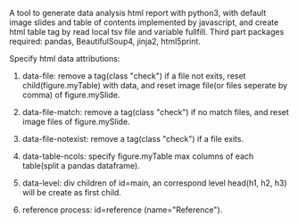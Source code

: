 A tool to generate data analysis html report with python3, with default image slides and table of contents implemented by javascript, and create html table tag by read local tsv file and variable fullfill. Third part packages required: pandas, BeautifulSoup4, jinja2, html5print.

Specify html data attributions:

1. data-file: remove a tag(class "check") if a file not exits, reset child(figure.myTable) with data, and reset image file(or files seperate by comma) of figure.mySlide.

2. data-file-match: remove a tag(class "check") if no match files, and reset image files of figure.mySlide.

3. data-file-notexist: remove a tag(class "check") if a file exits.

4. data-table-ncols: specify figure.myTable max columns of each table(split a pandas dataframe).

5. data-level: div children of id=main, an correspond level head(h1, h2, h3) will be create as first child.

6. reference process: id=reference (name="Reference").
